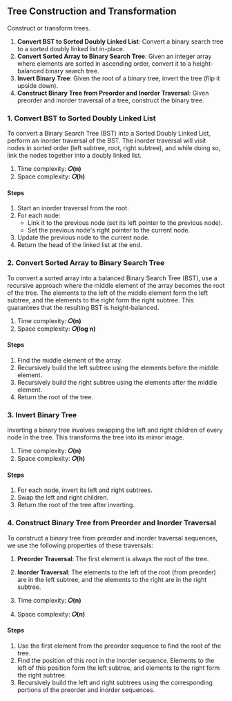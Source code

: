 ## Tree Construction and Transformation
Construct or transform trees.

1. <b>Convert BST to Sorted Doubly Linked List</b>: Convert a binary search tree to a sorted doubly linked list in-place.
2. <b>Convert Sorted Array to Binary Search Tree</b>: Given an integer array where elements are sorted in ascending order, convert it to a height-balanced binary search tree.
3. <b>Invert Binary Tree</b>: Given the root of a binary tree, invert the tree (flip it upside down).
4. <b>Construct Binary Tree from Preorder and Inorder Traversal</b>: Given preorder and inorder traversal of a tree, construct the binary tree.


### 1. Convert BST to Sorted Doubly Linked List
To convert a Binary Search Tree (BST) into a Sorted Doubly Linked List, perform an inorder traversal of the BST. The inorder traversal will visit nodes in sorted order (left subtree, root, right subtree), and while doing so, link the nodes together into a doubly linked list.

1. Time complexity: <b>𝑂(n)</b>
2. Space complexity: <b>𝑂(h)</b>

#### Steps
1. Start an inorder traversal from the root.
2. For each node:
    - Link it to the previous node (set its left pointer to the previous node).
    - Set the previous node's right pointer to the current node.
3. Update the previous node to the current node.
4. Return the head of the linked list at the end.


### 2. Convert Sorted Array to Binary Search Tree
To convert a sorted array into a balanced Binary Search Tree (BST), use a recursive approach where the middle element of the array becomes the root of the tree. The elements to the left of the middle element form the left subtree, and the elements to the right form the right subtree. This guarantees that the resulting BST is height-balanced.

1. Time complexity: <b>𝑂(n)</b>
2. Space complexity: <b>𝑂(log n)</b>

#### Steps
1. Find the middle element of the array.
2. Recursively build the left subtree using the elements before the middle element.
3. Recursively build the right subtree using the elements after the middle element.
4. Return the root of the tree.


### 3. Invert Binary Tree
Inverting a binary tree involves swapping the left and right children of every node in the tree. This transforms the tree into its mirror image.

1. Time complexity: <b>𝑂(n)</b>
2. Space complexity: <b>𝑂(h)</b>

#### Steps
1. For each node, invert its left and right subtrees.
2. Swap the left and right children.
3. Return the root of the tree after inverting.


### 4. Construct Binary Tree from Preorder and Inorder Traversal
To construct a binary tree from preorder and inorder traversal sequences, we use the following properties of these traversals:
1. <b>Preorder Traversal</b>: The first element is always the root of the tree.
2. <b>Inorder Traversal</b>: The elements to the left of the root (from preorder) are in the left subtree, and the elements to the right are in the right subtree.

1. Time complexity: <b>𝑂(n)</b>
2. Space complexity: <b>𝑂(n)</b>

#### Steps
1. Use the first element from the preorder sequence to find the root of the tree.
2. Find the position of this root in the inorder sequence. Elements to the left of this position form the left subtree, and elements to the right form the right subtree.
3. Recursively build the left and right subtrees using the corresponding portions of the preorder and inorder sequences.